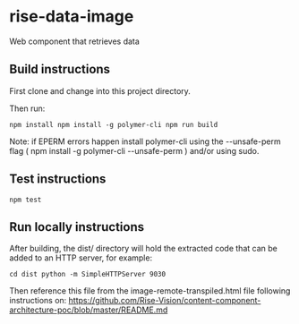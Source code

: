 # rise-data-image

Web component that retrieves data

## Build instructions

First clone and change into this project directory.

Then run:

`
npm install
npm install -g polymer-cli
npm run build
`

Note: if EPERM errors happen install polymer-cli using the --unsafe-perm flag
( npm install -g polymer-cli --unsafe-perm ) and/or using sudo.

## Test instructions

`
npm test
`

## Run locally instructions

After building, the dist/ directory will hold the extracted code that can be
added to an HTTP server, for example:

`
cd dist
python -m SimpleHTTPServer 9030
`

Then reference this file from the image-remote-transpiled.html file following
instructions on:
https://github.com/Rise-Vision/content-component-architecture-poc/blob/master/README.md
